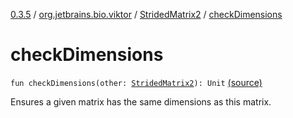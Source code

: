 [0.3.5](../../index.md) / [org.jetbrains.bio.viktor](../index.md) / [StridedMatrix2](index.md) / [checkDimensions](.)

# checkDimensions

`fun checkDimensions(other: `[`StridedMatrix2`](index.md)`): Unit` [(source)](https://github.com/JetBrains-Research/viktor/blob/0.3.5/src/main/kotlin/org/jetbrains/bio/viktor/StridedMatrix2.kt#L218)

Ensures a given matrix has the same dimensions as this matrix.

